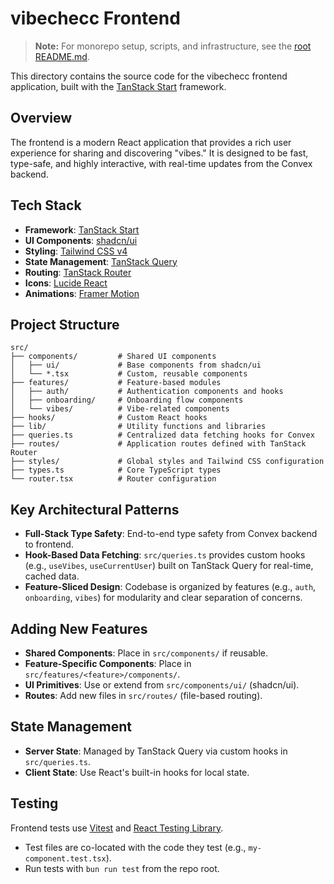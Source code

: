 # vibechecc Frontend

> **Note:** For monorepo setup, scripts, and infrastructure, see the [root README.md](../../README.md).

This directory contains the source code for the vibechecc frontend application, built with the [TanStack Start](https://tanstack.com/start) framework.

## Overview

The frontend is a modern React application that provides a rich user experience for sharing and discovering "vibes." It is designed to be fast, type-safe, and highly interactive, with real-time updates from the Convex backend.

## Tech Stack

- **Framework**: [TanStack Start](https://tanstack.com/start)
- **UI Components**: [shadcn/ui](https://ui.shadcn.com/)
- **Styling**: [Tailwind CSS v4](https://tailwindcss.com/)
- **State Management**: [TanStack Query](https://tanstack.com/query)
- **Routing**: [TanStack Router](https://tanstack.com/router)
- **Icons**: [Lucide React](https://lucide.dev/)
- **Animations**: [Framer Motion](https://framer.com/motion/)

## Project Structure

```
src/
├── components/         # Shared UI components
│   ├── ui/             # Base components from shadcn/ui
│   └── *.tsx           # Custom, reusable components
├── features/           # Feature-based modules
│   ├── auth/           # Authentication components and hooks
│   ├── onboarding/     # Onboarding flow components
│   └── vibes/          # Vibe-related components
├── hooks/              # Custom React hooks
├── lib/                # Utility functions and libraries
├── queries.ts          # Centralized data fetching hooks for Convex
├── routes/             # Application routes defined with TanStack Router
├── styles/             # Global styles and Tailwind CSS configuration
├── types.ts            # Core TypeScript types
└── router.tsx          # Router configuration
```

## Key Architectural Patterns

- **Full-Stack Type Safety**: End-to-end type safety from Convex backend to frontend.
- **Hook-Based Data Fetching**: `src/queries.ts` provides custom hooks (e.g., `useVibes`, `useCurrentUser`) built on TanStack Query for real-time, cached data.
- **Feature-Sliced Design**: Codebase is organized by features (e.g., `auth`, `onboarding`, `vibes`) for modularity and clear separation of concerns.

## Adding New Features

- **Shared Components**: Place in `src/components/` if reusable.
- **Feature-Specific Components**: Place in `src/features/<feature>/components/`.
- **UI Primitives**: Use or extend from `src/components/ui/` (shadcn/ui).
- **Routes**: Add new files in `src/routes/` (file-based routing).

## State Management

- **Server State**: Managed by TanStack Query via custom hooks in `src/queries.ts`.
- **Client State**: Use React's built-in hooks for local state.

## Testing

Frontend tests use [Vitest](https://vitest.dev/) and [React Testing Library](https://testing-library.com/docs/react-testing-library/intro).

- Test files are co-located with the code they test (e.g., `my-component.test.tsx`).
- Run tests with `bun run test` from the repo root.
